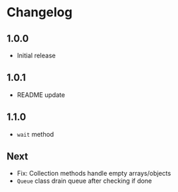 # Changelog

## 1.0.0

* Initial release

## 1.0.1

* README update

## 1.1.0

* `wait` method

## Next

* Fix: Collection methods handle empty arrays/objects
* `Queue` class drain queue after checking if done
